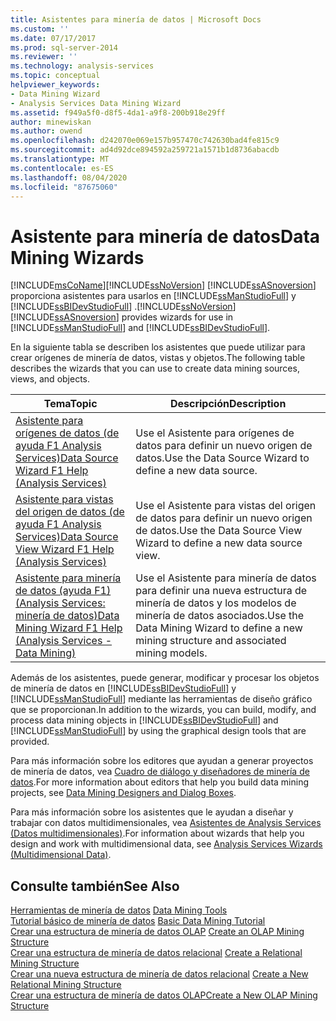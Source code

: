 ```yaml
---
title: Asistentes para minería de datos | Microsoft Docs
ms.custom: ''
ms.date: 07/17/2017
ms.prod: sql-server-2014
ms.reviewer: ''
ms.technology: analysis-services
ms.topic: conceptual
helpviewer_keywords:
- Data Mining Wizard
- Analysis Services Data Mining Wizard
ms.assetid: f949a5f0-d8f5-4da1-a9f8-200b918e29ff
author: minewiskan
ms.author: owend
ms.openlocfilehash: d242070e069e157b957470c742630bad4fe815c9
ms.sourcegitcommit: ad4d92dce894592a259721a1571b1d8736abacdb
ms.translationtype: MT
ms.contentlocale: es-ES
ms.lasthandoff: 08/04/2020
ms.locfileid: "87675060"
---
```

# <a name="data-mining-wizards"></a><span data-ttu-id="a0232-102">Asistente para minería de datos</span><span class="sxs-lookup"><span data-stu-id="a0232-102">Data Mining Wizards</span></span>
  [!INCLUDE[msCoName](../includes/msconame-md.md)]<span data-ttu-id="a0232-103">[!INCLUDE[ssNoVersion](../includes/ssnoversion-md.md)] [!INCLUDE[ssASnoversion](../includes/ssasnoversion-md.md)] proporciona asistentes para usarlos en [!INCLUDE[ssManStudioFull](../includes/ssmanstudiofull-md.md)] y [!INCLUDE[ssBIDevStudioFull](../includes/ssbidevstudiofull-md.md)] .</span><span class="sxs-lookup"><span data-stu-id="a0232-103">[!INCLUDE[ssNoVersion](../includes/ssnoversion-md.md)] [!INCLUDE[ssASnoversion](../includes/ssasnoversion-md.md)] provides wizards for use in [!INCLUDE[ssManStudioFull](../includes/ssmanstudiofull-md.md)] and [!INCLUDE[ssBIDevStudioFull](../includes/ssbidevstudiofull-md.md)].</span></span>  
  
 <span data-ttu-id="a0232-104">En la siguiente tabla se describen los asistentes que puede utilizar para crear orígenes de minería de datos, vistas y objetos.</span><span class="sxs-lookup"><span data-stu-id="a0232-104">The following table describes the wizards that you can use to create data mining sources, views, and objects.</span></span>  
  
|<span data-ttu-id="a0232-105">Tema</span><span class="sxs-lookup"><span data-stu-id="a0232-105">Topic</span></span>|<span data-ttu-id="a0232-106">Descripción</span><span class="sxs-lookup"><span data-stu-id="a0232-106">Description</span></span>|  
|-----------|-----------------|  
|[<span data-ttu-id="a0232-107">Asistente para orígenes de datos &#40;de ayuda F1 Analysis Services&#41;</span><span class="sxs-lookup"><span data-stu-id="a0232-107">Data Source Wizard F1 Help &#40;Analysis Services&#41;</span></span>](data-source-wizard-f1-help-analysis-services.md)|<span data-ttu-id="a0232-108">Use el Asistente para orígenes de datos para definir un nuevo origen de datos.</span><span class="sxs-lookup"><span data-stu-id="a0232-108">Use the Data Source Wizard to define a new data source.</span></span>|  
|[<span data-ttu-id="a0232-109">Asistente para vistas del origen de datos &#40;de ayuda F1 Analysis Services&#41;</span><span class="sxs-lookup"><span data-stu-id="a0232-109">Data Source View Wizard F1 Help &#40;Analysis Services&#41;</span></span>](data-source-view-wizard-f1-help-analysis-services.md)|<span data-ttu-id="a0232-110">Use el Asistente para vistas del origen de datos para definir un nuevo origen de datos.</span><span class="sxs-lookup"><span data-stu-id="a0232-110">Use the Data Source View Wizard to define a new data source view.</span></span>|  
|[<span data-ttu-id="a0232-111">Asistente para minería de datos (ayuda F1) &#40;Analysis Services: minería de datos&#41;</span><span class="sxs-lookup"><span data-stu-id="a0232-111">Data Mining Wizard F1 Help &#40;Analysis Services - Data Mining&#41;</span></span>](data-mining-wizard-f1-help-analysis-services-data-mining.md)|<span data-ttu-id="a0232-112">Use el Asistente para minería de datos para definir una nueva estructura de minería de datos y los modelos de minería de datos asociados.</span><span class="sxs-lookup"><span data-stu-id="a0232-112">Use the Data Mining Wizard to define a new mining structure and associated mining models.</span></span>|  
  
 <span data-ttu-id="a0232-113">Además de los asistentes, puede generar, modificar y procesar los objetos de minería de datos en [!INCLUDE[ssBIDevStudioFull](../includes/ssbidevstudiofull-md.md)] y [!INCLUDE[ssManStudioFull](../includes/ssmanstudiofull-md.md)] mediante las herramientas de diseño gráfico que se proporcionan.</span><span class="sxs-lookup"><span data-stu-id="a0232-113">In addition to the wizards, you can build, modify, and process data mining objects in [!INCLUDE[ssBIDevStudioFull](../includes/ssbidevstudiofull-md.md)] and [!INCLUDE[ssManStudioFull](../includes/ssmanstudiofull-md.md)] by using the graphical design tools that are provided.</span></span>  
  
 <span data-ttu-id="a0232-114">Para más información sobre los editores que ayudan a generar proyectos de minería de datos, vea [Cuadro de diálogo y diseñadores de minería de datos](data-mining-designers-and-dialog-boxes.md).</span><span class="sxs-lookup"><span data-stu-id="a0232-114">For more information about editors that help you build data mining projects, see [Data Mining Designers and Dialog Boxes](data-mining-designers-and-dialog-boxes.md).</span></span>  
  
 <span data-ttu-id="a0232-115">Para más información sobre los asistentes que le ayudan a diseñar y trabajar con datos multidimensionales, vea [Asistentes de Analysis Services &#40;Datos multidimensionales&#41;](analysis-services-wizards-multidimensional-data.md).</span><span class="sxs-lookup"><span data-stu-id="a0232-115">For information about wizards that help you design and work with multidimensional data, see [Analysis Services Wizards &#40;Multidimensional Data&#41;](analysis-services-wizards-multidimensional-data.md).</span></span>  
  
## <a name="see-also"></a><span data-ttu-id="a0232-116">Consulte también</span><span class="sxs-lookup"><span data-stu-id="a0232-116">See Also</span></span>  
 <span data-ttu-id="a0232-117">[Herramientas de minería de datos](data-mining/data-mining-tools.md) </span><span class="sxs-lookup"><span data-stu-id="a0232-117">[Data Mining Tools](data-mining/data-mining-tools.md) </span></span>  
 <span data-ttu-id="a0232-118">[Tutorial básico de minería de datos](../../2014/tutorials/basic-data-mining-tutorial.md) </span><span class="sxs-lookup"><span data-stu-id="a0232-118">[Basic Data Mining Tutorial](../../2014/tutorials/basic-data-mining-tutorial.md) </span></span>  
 <span data-ttu-id="a0232-119">[Crear una estructura de minería de datos OLAP](data-mining/create-an-olap-mining-structure.md) </span><span class="sxs-lookup"><span data-stu-id="a0232-119">[Create an OLAP Mining Structure](data-mining/create-an-olap-mining-structure.md) </span></span>  
 <span data-ttu-id="a0232-120">[Crear una estructura de minería de datos relacional](data-mining/create-a-relational-mining-structure.md) </span><span class="sxs-lookup"><span data-stu-id="a0232-120">[Create a Relational Mining Structure](data-mining/create-a-relational-mining-structure.md) </span></span>  
 <span data-ttu-id="a0232-121">[Crear una nueva estructura de minería de datos relacional](data-mining/create-a-new-relational-mining-structure.md) </span><span class="sxs-lookup"><span data-stu-id="a0232-121">[Create a New Relational Mining Structure](data-mining/create-a-new-relational-mining-structure.md) </span></span>  
 [<span data-ttu-id="a0232-122">Crear una estructura de minería de datos OLAP</span><span class="sxs-lookup"><span data-stu-id="a0232-122">Create a New OLAP Mining Structure</span></span>](data-mining/create-a-new-olap-mining-structure.md)  
  
  
